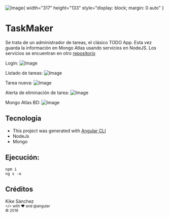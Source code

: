 ![Image](https://kike.pe/angular-lab/taskmaker/logo.png){ width="317" height="133" style="display: block; margin: 0 auto" }

# TaskMaker

Se trata de un administrador de tareas, el clásico TODO App.
Esta vez guarda la información en Mongo Atlas usando servicios en NodeJS.
Los servicios se encuentran en otro [repositorio](https://kike.pe/react-lab/todoapp/)

Login:
![Image](https://kike.pe/angular-lab/taskmaker/1.png)

Listado de tareas:
![Image](https://kike.pe/angular-lab/taskmaker/2.png)

Tarea nueva:
![Image](https://kike.pe/angular-lab/taskmaker/3.png)

Alerta de eliminación de tarea:
![Image](https://kike.pe/angular-lab/taskmaker/4.png)

Mongo Atlas BD:
![Image](https://kike.pe/angular-lab/taskmaker/5.png)

## Tecnología

- This project was generated with [Angular CLI](https://github.com/angular/angular-cli)
- NodeJs
- Mongo

## Ejecución:

```console
npm i
ng s -o
```

## Créditos

Kike Sánchez  
<sub></> with ♥ and @angular </sub>  
<sub>© 2019</sub>
